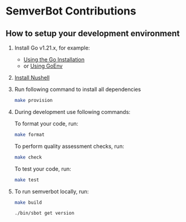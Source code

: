 # SemverBot Contributions

## How to setup your development environment

1. Install Go v1.21.x, for example:
   - [Using the Go Installation](https://go.dev/doc/manage-install)
   - or [Using GoEnv](https://github.com/go-nv/goenv/blob/master/INSTALL.md#installation) 

2. [Install Nushell](https://www.nushell.sh)

3. Run following command to install all dependencies

    ```sh
    make provision
    ```

4. During development use following commands:

   To format your code, run:

    ```sh
    make format
    ```
   
   To perform quality assessment checks, run:

    ```sh
    make check
    ```

    To test your code, run:

    ```sh
    make test
    ```

5.  To run semverbot locally, run:

    ```sh
    make build
    ```
    
    ```sh
    ./bin/sbot get version
    ```